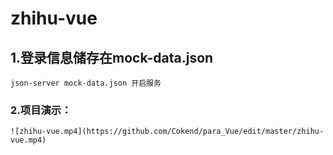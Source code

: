 # zhihu-vue

## 1.登录信息储存在mock-data.json
```
json-server mock-data.json 开启服务
```

### 2.项目演示：
```
![zhihu-vue.mp4](https://github.com/Cokend/para_Vue/edit/master/zhihu-vue.mp4)
